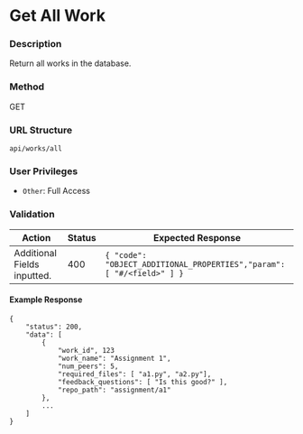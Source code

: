 Get All Work
===
### Description
Return all works in the database.

### Method
GET

### URL Structure
`api/works/all`

### User Privileges
* `Other`: Full Access

### Validation
| Action                      | Status | Expected Response                                                     |
|-----------------------------|--------|-----------------------------------------------------------------------|
| Additional Fields inputted. | 400    | `{ "code": "OBJECT_ADDITIONAL_PROPERTIES","param": [ "#/<field>" ] }` |

#### Example Response
```
{
    "status": 200,
    "data": [
        {
            "work_id", 123
            "work_name": "Assignment 1",
            "num_peers": 5,
            "required_files": [ "a1.py", "a2.py"],
            "feedback_questions": [ "Is this good?" ],
            "repo_path": "assignment/a1"
        },
        ...
    ]
}
```